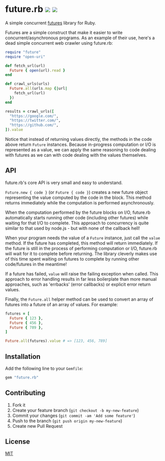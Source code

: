# future.rb [![](https://badge.fury.io/rb/future.rb.svg)](http://badge.fury.io/rb/future.rb) ![](https://api.travis-ci.org/charliesome/future.rb.svg)

A simple concurrent [futures](https://en.wikipedia.org/wiki/Futures_and_promises) library for Ruby.

Futures are a simple construct that make it easier to write concurrent/asynchronous programs. As an example of their use, here's a dead simple concurrent web crawler using future.rb:

```ruby
require "future"
require "open-uri"

def fetch_url(url)
  Future { open(url).read }
end

def crawl_urls(urls)
  Future.all(urls.map {|url|
    fetch_url(url)
  })
end

results = crawl_urls([
  "https://google.com/",
  "https://twitter.com/",
  "https://github.com/",
]).value
```

Notice that instead of returning values directly, the methods in the code above return `Future` instances. Because in-progress computation or I/O is represented as a value, we can apply the same reasoning to code dealing with futures as we can with code dealing with the values themselves.

## API

future.rb's core API is very small and easy to understand.

`Future.new { code }` (or `Future { code }`) creates a new future object representing the value computed by the code in the block. This method returns immediately while the computation is performed asynchronously.

When the computation performed by the future blocks on I/O, future.rb automatically starts running other code (including other futures) while waiting for that I/O to complete. This approach to concurrency is quite similar to that used by node.js - but with none of the callback hell!

When your program needs the value of a `Future` instance, just call the `value` method. If the future has completed, this method will return immediately. If the future is still in the process of performing computation or I/O, future.rb will wait for it to complete before returning. The library cleverly makes use of this time spent waiting on futures to complete by running other code/futures in the meantime!

If a future has failed, `value` will raise the failing exception when called. This approach to error handling results in far less boilerplate than more manual approaches, such as 'errbacks' (error callbacks) or explicit error return values.

Finally, the `Future.all` helper method can be used to convert an array of futures into a future of an array of values. For example:

```ruby
futures = [
  Future { 123 },
  Future { 456 },
  Future { 789 },
]

Future.all(futures).value # => [123, 456, 789]
```

## Installation

Add the following line to your `Gemfile`:

```ruby
gem "future.rb"
```

## Contributing

1. Fork it
2. Create your feature branch (`git checkout -b my-new-feature`)
3. Commit your changes (`git commit -am 'Add some feature'`)
4. Push to the branch (`git push origin my-new-feature`)
5. Create new Pull Request

## License

[MIT](https://github.com/charliesome/future.rb/blob/master/LICENSE)
